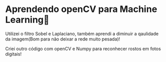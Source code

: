 # Aprendendo openCV para Machine Learning🧠
Utilizei o filtro Sobel e Laplaciano, também aprendi a diminuir a qaulidade da imagem(Bom para não deixar a rede muito pesada)!

Criei outro código com openCV e Numpy para reconhecer rostos em fotos digitais!
